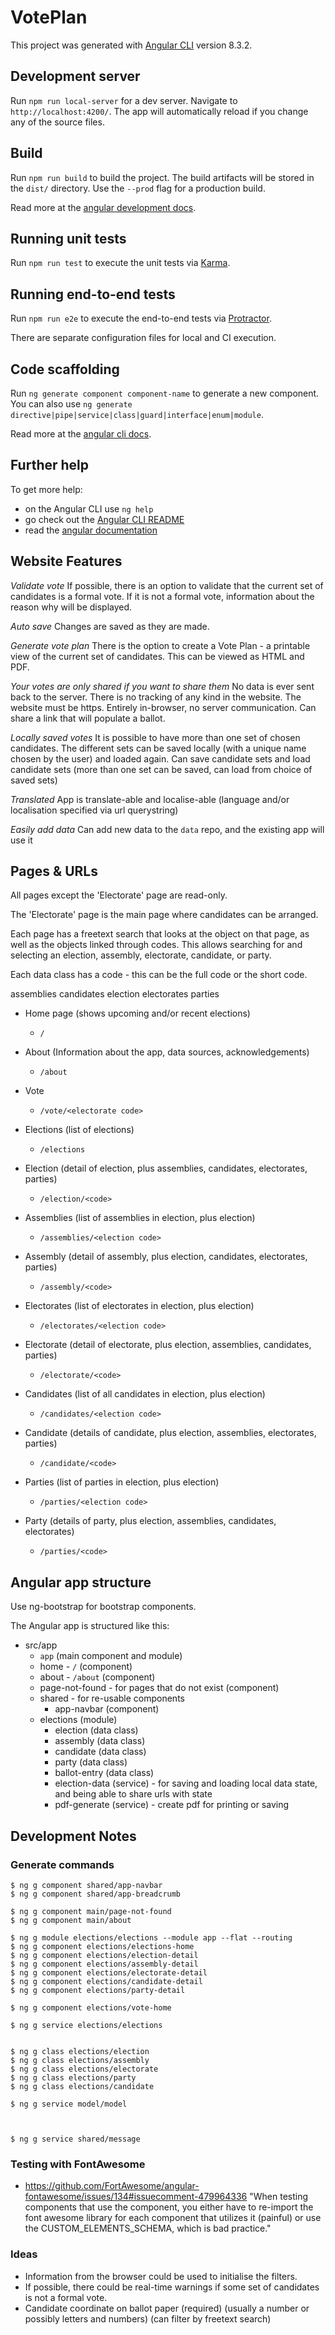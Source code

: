 # VotePlan

This project was generated with [Angular CLI](https://github.com/angular/angular-cli) version 8.3.2.


## Development server

Run `npm run local-server` for a dev server. Navigate to `http://localhost:4200/`. 
The app will automatically reload if you change any of the source files.


## Build

Run `npm run build` to build the project. 
The build artifacts will be stored in the `dist/` directory. Use the `--prod` flag for a production build.

Read more at the [angular development docs](https://angular.io/guide/build).


## Running unit tests

Run `npm run test` to execute the unit tests via [Karma](https://karma-runner.github.io).


## Running end-to-end tests

Run `npm run e2e` to execute the end-to-end tests via [Protractor](http://www.protractortest.org/).

There are separate configuration files for local and CI execution.


## Code scaffolding

Run `ng generate component component-name` to generate a new component. 
You can also use `ng generate directive|pipe|service|class|guard|interface|enum|module`.

Read more at the [angular cli docs](https://angular.io/cli).


## Further help

To get more help:
 
- on the Angular CLI use `ng help`
- go check out the [Angular CLI README](https://github.com/angular/angular-cli/blob/master/README.md)
- read the [angular documentation](https://angular.io/guide/setup-local)


## Website Features

*Validate vote*
If possible, there is an option to validate that the current set of candidates is a formal vote.
If it is not a formal vote, information about the reason why will be displayed.

*Auto save*
Changes are saved as they are made.

*Generate vote plan*
There is the option to create a Vote Plan - a printable view of the current set of candidates.
This can be viewed as HTML and PDF.

*Your votes are only shared if you want to share them*
No data is ever sent back to the server. 
There is no tracking of any kind in the website.
The website must be https.
Entirely in-browser, no server communication.
Can share a link that will populate a ballot.

*Locally saved votes*
It is possible to have more than one set of chosen candidates. 
The different sets can be saved locally (with a unique name chosen by the user) and loaded again.
Can save candidate sets and load candidate sets (more than one set can be saved, can load from choice of saved sets)

*Translated*
App is translate-able and localise-able (language and/or localisation specified via url querystring)

*Easily add data*
Can add new data to the `data` repo, and the existing app will use it


## Pages & URLs

All pages except the 'Electorate' page are read-only.

The 'Electorate' page is the main page where candidates can be arranged.

Each page has a freetext search that looks at the object on that page, as well as the objects linked through codes.
This allows searching for and selecting an election, assembly, electorate, candidate, or party.

Each data class has a code - this can be the full code or the short code.


assemblies
candidates
election
electorates
parties


- Home page (shows upcoming and/or recent elections)
    - `/`
- About (Information about the app, data sources, acknowledgements)
    - `/about`
- Vote
    - `/vote/<electorate code>`

- Elections (list of elections) 
    - `/elections`
- Election (detail of election, plus assemblies, candidates, electorates, parties) 
    - `/election/<code>`
- Assemblies (list of assemblies in election, plus election) 
    - `/assemblies/<election code>`
- Assembly (detail of assembly, plus election, candidates, electorates, parties) 
    - `/assembly/<code>`
- Electorates (list of electorates in election, plus election)
    - `/electorates/<election code>`
- Electorate (detail of electorate, plus election, assemblies, candidates, parties)
    - `/electorate/<code>`
- Candidates (list of all candidates in election, plus election)
    - `/candidates/<election code>`
- Candidate (details of candidate, plus election, assemblies, electorates, parties)
    - `/candidate/<code>`
- Parties (list of parties in election, plus election)
    - `/parties/<election code>`
- Party (details of party, plus election, assemblies, candidates, electorates)
    - `/parties/<code>`



## Angular app structure

Use ng-bootstrap for bootstrap components.

The Angular app is structured like this:
- src/app
    - `app` (main component and module)
    - home - `/` (component)
    - about - `/about` (component)
    - page-not-found - for pages that do not exist (component)
    - shared - for re-usable components
        - app-navbar (component)
    - elections (module)
        - election (data class)
        - assembly (data class)
        - candidate (data class)
        - party (data class)
        - ballot-entry (data class)
        - election-data (service) - for saving and loading local data state, and being able to share urls with state
        - pdf-generate (service) - create pdf for printing or saving


## Development Notes


### Generate commands

    $ ng g component shared/app-navbar
    $ ng g component shared/app-breadcrumb

    $ ng g component main/page-not-found
    $ ng g component main/about

    $ ng g module elections/elections --module app --flat --routing
    $ ng g component elections/elections-home
    $ ng g component elections/election-detail
    $ ng g component elections/assembly-detail
    $ ng g component elections/electorate-detail
    $ ng g component elections/candidate-detail
    $ ng g component elections/party-detail
    
    $ ng g component elections/vote-home
    
    $ ng g service elections/elections
    
    
    $ ng g class elections/election
    $ ng g class elections/assembly
    $ ng g class elections/electorate
    $ ng g class elections/party
    $ ng g class elections/candidate
    
    $ ng g service model/model
    
    
    
    $ ng g service shared/message


### Testing with FontAwesome

- https://github.com/FortAwesome/angular-fontawesome/issues/134#issuecomment-479964336
  "When testing components that use the <fa-icon/> component, you either have to re-import the 
  font awesome library for each component that utilizes it (painful) or use the CUSTOM_ELEMENTS_SCHEMA, 
  which is bad practice."


### Ideas

- Information from the browser could be used to initialise the filters.
- If possible, there could be real-time warnings if some set of candidates is not a formal vote.
- Candidate coordinate on ballot paper (required) (usually a number or possibly letters and numbers) (can filter by freetext search)
